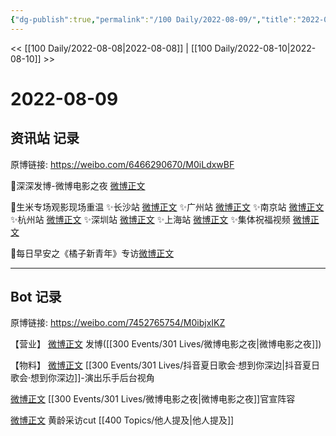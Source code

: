 ```yaml
---
{"dg-publish":true,"permalink":"/100 Daily/2022-08-09/","title":"2022-08-09","created":"2022-12-07T15:53:14.000+08:00","updated":"2023-04-11T14:46:33.636+08:00"}
---
```



<< [[100 Daily/2022-08-08\|2022-08-08]] | [[100 Daily/2022-08-10\|2022-08-10]] >>

# 2022-08-09

## 资讯站 记录

原博链接: https://weibo.com/6466290670/M0iLdxwBF

💫深深发博-微博电影之夜
[微博正文](https://m.weibo.cn/6466290670/4800560484846333)

💫生米专场观影现场重温
✨长沙站 [微博正文](https://m.weibo.cn/6466290670/4800478782687724)
✨广州站 [微博正文](https://m.weibo.cn/6466290670/4800479034347625)
✨南京站 [微博正文](https://m.weibo.cn/6466290670/4800479262148259)
✨杭州站 [微博正文](https://m.weibo.cn/6466290670/4800479856692589)
✨深圳站 [微博正文](https://m.weibo.cn/6466290670/4800480293683529)
✨上海站 [微博正文](https://m.weibo.cn/6466290670/4800596508939479)
✨集体祝福视频 [微博正文](https://m.weibo.cn/6466290670/4800683964896437)

💫每日早安之《橘子新青年》专访[微博正文](https://m.weibo.cn/6466290670/4800471309222498)

---
## Bot 记录

原博链接: https://weibo.com/7452765754/M0ibjxIKZ

【营业】
[微博正文](https://weibo.com/detail/4800557091130263) 发博([[300 Events/301 Lives/微博电影之夜\|微博电影之夜]])

【物料】
[微博正文](https://weibo.com/detail/4800341785448714) [[300 Events/301 Lives/抖音夏日歌会·想到你深边\|抖音夏日歌会·想到你深边]]-演出乐手后台视角

[微博正文](https://weibo.com/detail/4800569418452202) [[300 Events/301 Lives/微博电影之夜\|微博电影之夜]]官宣阵容

[微博正文](https://weibo.com/detail/4800337985146480) 黄龄采访cut [[400 Topics/他人提及\|他人提及]]
